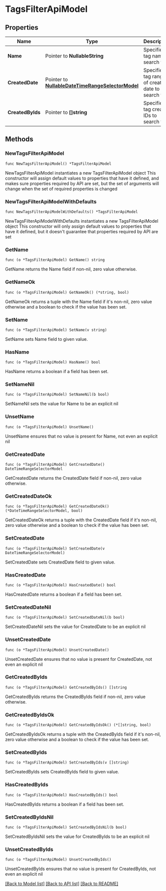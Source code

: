 # TagsFilterApiModel

## Properties

Name | Type | Description | Notes
------------ | ------------- | ------------- | -------------
**Name** | Pointer to **NullableString** | Specifies a tag name to search for | [optional] 
**CreatedDate** | Pointer to [**NullableDateTimeRangeSelectorModel**](DateTimeRangeSelectorModel.md) | Specifies a tag range of creation date to search for | [optional] 
**CreatedByIds** | Pointer to **[]string** | Specifies a tag creator IDs to search for | [optional] 

## Methods

### NewTagsFilterApiModel

`func NewTagsFilterApiModel() *TagsFilterApiModel`

NewTagsFilterApiModel instantiates a new TagsFilterApiModel object
This constructor will assign default values to properties that have it defined,
and makes sure properties required by API are set, but the set of arguments
will change when the set of required properties is changed

### NewTagsFilterApiModelWithDefaults

`func NewTagsFilterApiModelWithDefaults() *TagsFilterApiModel`

NewTagsFilterApiModelWithDefaults instantiates a new TagsFilterApiModel object
This constructor will only assign default values to properties that have it defined,
but it doesn't guarantee that properties required by API are set

### GetName

`func (o *TagsFilterApiModel) GetName() string`

GetName returns the Name field if non-nil, zero value otherwise.

### GetNameOk

`func (o *TagsFilterApiModel) GetNameOk() (*string, bool)`

GetNameOk returns a tuple with the Name field if it's non-nil, zero value otherwise
and a boolean to check if the value has been set.

### SetName

`func (o *TagsFilterApiModel) SetName(v string)`

SetName sets Name field to given value.

### HasName

`func (o *TagsFilterApiModel) HasName() bool`

HasName returns a boolean if a field has been set.

### SetNameNil

`func (o *TagsFilterApiModel) SetNameNil(b bool)`

 SetNameNil sets the value for Name to be an explicit nil

### UnsetName
`func (o *TagsFilterApiModel) UnsetName()`

UnsetName ensures that no value is present for Name, not even an explicit nil
### GetCreatedDate

`func (o *TagsFilterApiModel) GetCreatedDate() DateTimeRangeSelectorModel`

GetCreatedDate returns the CreatedDate field if non-nil, zero value otherwise.

### GetCreatedDateOk

`func (o *TagsFilterApiModel) GetCreatedDateOk() (*DateTimeRangeSelectorModel, bool)`

GetCreatedDateOk returns a tuple with the CreatedDate field if it's non-nil, zero value otherwise
and a boolean to check if the value has been set.

### SetCreatedDate

`func (o *TagsFilterApiModel) SetCreatedDate(v DateTimeRangeSelectorModel)`

SetCreatedDate sets CreatedDate field to given value.

### HasCreatedDate

`func (o *TagsFilterApiModel) HasCreatedDate() bool`

HasCreatedDate returns a boolean if a field has been set.

### SetCreatedDateNil

`func (o *TagsFilterApiModel) SetCreatedDateNil(b bool)`

 SetCreatedDateNil sets the value for CreatedDate to be an explicit nil

### UnsetCreatedDate
`func (o *TagsFilterApiModel) UnsetCreatedDate()`

UnsetCreatedDate ensures that no value is present for CreatedDate, not even an explicit nil
### GetCreatedByIds

`func (o *TagsFilterApiModel) GetCreatedByIds() []string`

GetCreatedByIds returns the CreatedByIds field if non-nil, zero value otherwise.

### GetCreatedByIdsOk

`func (o *TagsFilterApiModel) GetCreatedByIdsOk() (*[]string, bool)`

GetCreatedByIdsOk returns a tuple with the CreatedByIds field if it's non-nil, zero value otherwise
and a boolean to check if the value has been set.

### SetCreatedByIds

`func (o *TagsFilterApiModel) SetCreatedByIds(v []string)`

SetCreatedByIds sets CreatedByIds field to given value.

### HasCreatedByIds

`func (o *TagsFilterApiModel) HasCreatedByIds() bool`

HasCreatedByIds returns a boolean if a field has been set.

### SetCreatedByIdsNil

`func (o *TagsFilterApiModel) SetCreatedByIdsNil(b bool)`

 SetCreatedByIdsNil sets the value for CreatedByIds to be an explicit nil

### UnsetCreatedByIds
`func (o *TagsFilterApiModel) UnsetCreatedByIds()`

UnsetCreatedByIds ensures that no value is present for CreatedByIds, not even an explicit nil

[[Back to Model list]](../README.md#documentation-for-models) [[Back to API list]](../README.md#documentation-for-api-endpoints) [[Back to README]](../README.md)


